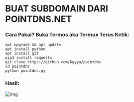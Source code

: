 # BUAT SUBDOMAIN DARI POINTDNS.NET

### Cara Pakai? Buka Termos aka Termux Terus Ketik:
```
apt upgrade && apt update
apt install python
apt install git
pip3 install requests
git clone https://github.com/Kgyya/pointdns
cd pointdns
python pointdns.py
```
### Hasil:
![img](https://github.com/Screenshot_20210331_223124.jpg)
